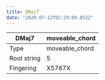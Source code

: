 ```yaml
---
title: DMaj7
date: "2020-07-12T02:29:09.852Z"
---
```


|DMaj7|moveable_chord|
|---|---|
|Type|moveable_chord|
|Root string|5|
|Fingering|X5767X|

